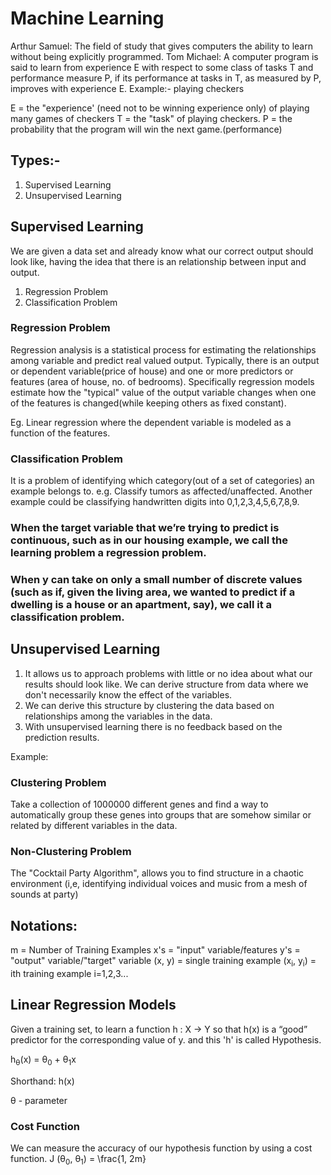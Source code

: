 # Machine Learning

Arthur Samuel: The field of study that gives computers the ability to learn without
	           being explicitly programmed.
Tom Michael: A computer program is said to learn from experience E with respect to 
	         some class of tasks T and performance measure P, if its performance at
			 tasks in T, as measured by P, improves with experience E.
Example:- playing checkers

E = the "experience' (need not to be winning experience only) of playing many games 
	of checkers
T = the "task" of playing checkers.
P = the probability that the program will win the next game.(performance)

## Types:-

1. Supervised Learning
2. Unsupervised Learning

## Supervised Learning

We are given a data set and already know what our correct output should look like,
having the idea that there is an relationship between input and output.

1. Regression Problem
2. Classification Problem

### Regression Problem

Regression analysis is a statistical process for estimating the relationships among
variable and predict real valued output. Typically, there is an output or dependent 
variable(price of house) and one or more predictors or features (area of house, no. 
of bedrooms). Specifically regression models estimate how the "typical" value of the
output variable changes when one of the features is changed(while keeping others as 
fixed constant).

Eg. Linear regression where the dependent variable is modeled as a function of
	the features.
	
### Classification Problem

It is a problem of identifying which category(out of a set of categories) an example
belongs to.
e.g. Classify tumors as affected/unaffected. Another example could be classifying
	handwritten digits into 0,1,2,3,4,5,6,7,8,9.


### When the target variable that we’re trying to predict is continuous, such as in our housing example, we call the learning problem a regression problem.

###  When y can take on only a small number of discrete values (such as if, given the living area, we wanted to predict if a dwelling is a house or an apartment, say), we call it a classification problem.


## Unsupervised Learning

1. It allows us to approach problems with little or no idea about what our results 
   should look like. We can derive structure from data where we don't necessarily 
   know the effect of the variables.
2. We can derive this structure by clustering the data based on relationships among 
   the variables in the data.
3. With unsupervised learning there is no feedback based on the prediction results.

Example:

### Clustering Problem

Take a collection of 1000000 different genes and find a way to automatically group
these genes into groups that are somehow similar or related by different variables
in the data.

### Non-Clustering Problem

The "Cocktail Party Algorithm", allows you to find structure in a chaotic environment
(i,e, identifying individual voices and music from a mesh of sounds at party)

## Notations:

m = Number of Training Examples
x's = "input" variable/features
y's = "output" variable/"target" variable
(x, y) = single training example
(x<sub>i</sub>, y<sub>i</sub>) = ith training example i=1,2,3...

## Linear Regression Models

Given a training set, to learn a function h : X → Y so that h(x) is a “good” 
predictor for the corresponding value of y. and this 'h' is called Hypothesis.

h<sub>θ</sub>(x) = θ<sub>0</sub> + θ<sub>1</sub>x

Shorthand: h(x)

θ - parameter

### Cost Function

We can measure the accuracy of our hypothesis function by using a cost function.
J (θ<sub>0</sub>, θ<sub>1</sub>) = \frac{1, 2m}
